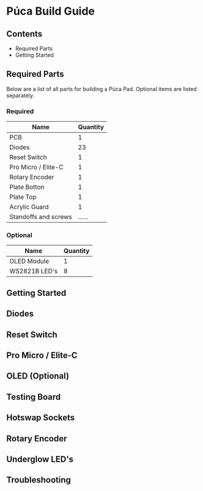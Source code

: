 # Púca Build Guide

## Contents

- Required Parts
- Getting Started


## Required Parts

Below are a list of all parts for building a Púca Pad. Optional items are listed separately.

### Required
| Name            | Quantity     |
|-----------------|--------------|
| PCB             | 1            |
| Diodes          | 23           |
| Reset Switch    | 1            |
| Pro Micro  / Elite-C     | 1          |
| Rotary Encoder  | 1            |
| Plate Botton    | 1            |
| Plate Top       | 1            |
| Acrylic Guard   | 1            |
| Standoffs and screws    | ......            |

### Optional
| Name            | Quantity     |
|-----------------|--------------|
| OLED Module     | 1            |
| WS2821B LED's   | 8            | 



## Getting Started



## Diodes



## Reset Switch



## Pro Micro / Elite-C



## OLED (Optional)


## Testing Board 


## Hotswap Sockets


## Rotary Encoder


## Underglow LED's



## Troubleshooting
